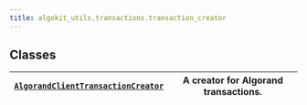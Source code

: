 ```yaml
---
title: algokit_utils.transactions.transaction_creator
---
```


## Classes

| [`AlgorandClientTransactionCreator`](/reference/algokit-utils-py/api/AlgorandClientTransactionCreator#algokit_utils.transactions.transaction_creator.AlgorandClientTransactionCreator) | A creator for Algorand transactions. |
| -------------------------------------------------------------------------------------------------------------------------------------------------------------------------------------- | ------------------------------------ |
